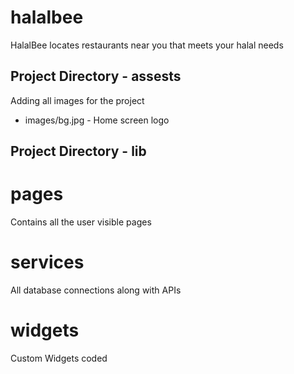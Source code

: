 # halalbee

HalalBee locates restaurants near you that meets your halal needs


## Project Directory - assests

Adding all images for the project
- images/bg.jpg - Home screen logo

## Project Directory - lib

# pages
Contains all the user visible pages

# services
All database connections along with APIs

# widgets
Custom Widgets coded